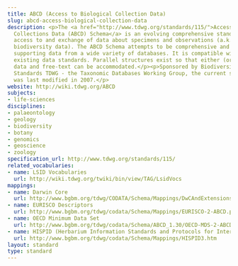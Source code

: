 ```yaml
---
title: ABCD (Access to Biological Collection Data)
slug: abcd-access-biological-collection-data
description: <p>The <a href="http://www.tdwg.org/standards/115/">Access to Biological
  Collections Data (ABCD) Schema</a> is an evolving comprehensive standard for the
  access to and exchange of data about specimens and observations (a.k.a. primary
  biodiversity data). The ABCD Schema attempts to be comprehensive and highly structured,
  supporting data from a wide variety of databases. It is compatible with several
  existing data standards. Parallel structures exist so that either (or both) atomised
  data and free-text can be accommodated.</p><p>Sponsored by Biodiversity Information
  Standards TDWG - the Taxonomic Databases Working Group, the current specification
  was last modified in 2007.</p>
website: http://wiki.tdwg.org/ABCD
subjects:
- life-sciences
disciplines:
- palaeontology
- geology
- biodiversity
- botany
- genomics
- geoscience
- zoology
specification_url: http://www.tdwg.org/standards/115/
related_vocabularies:
- name: LSID Vocabularies
  url: http://wiki.tdwg.org/twiki/bin/view/TAG/LsidVocs
mappings:
- name: Darwin Core
  url: http://www.bgbm.org/tdwg/CODATA/Schema/Mappings/DwCAndExtensions.htm
- name: EURISCO Descriptors
  url: http://www.bgbm.org/tdwg/codata/Schema/Mappings/EURISCO-2-ABCD.pdf
- name: OECD Minimum Data Set
  url: http://www.bgbm.org/tdwg/codata/Schema/ABCD_1.30/OECD-MDS-2-ABCD130.pdf
- name: HISPID (Herbarium Information Standards and Protocols for Interchange of Data)
  url: http://www.bgbm.org/tdwg/codata/Schema/Mappings/HISPID3.htm
layout: standard
type: standard
---
```


